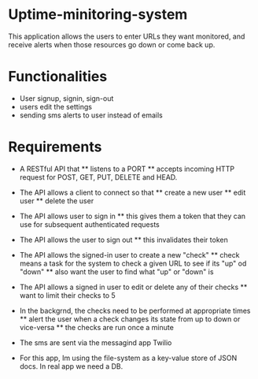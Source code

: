 # Uptime-minitoring-system

This application allows the users to enter URLs they want monitored, and receive alerts when those resources go down or come back up.

# Functionalities

* User signup, signin, sign-out
* users edit the settings
* sending sms alerts to user instead of emails

# Requirements

* A RESTful API that
    ** listens to a PORT
    ** accepts incoming HTTP request for POST, GET, PUT, DELETE and HEAD.

* The API allows a client to connect so that
    ** create a new user
    ** edit user
    ** delete the user

* The API allows user to sign in
    ** this gives them a token that they can use for subsequent authenticated requests

* The API allows the user to sign out
    ** this invalidates their token

* The API allows the signed-in user to create a new "check"
    ** check means a task for the system to check a given URL to see if its "up" od "down"
    ** also want the user to find what "up" or "down" is

* The API allows a signed in user to edit or delete any of their checks
    ** want to limit their checks to 5

* In the backgrnd, the checks need to be performed at appropriate times
    ** alert the user when a check changes its state from up to down or vice-versa
    ** the checks are run once a minute

* The sms are sent via the messagind app Twilio

* For this app, Im using the file-system as a key-value store of JSON docs. In real app we need a DB.
